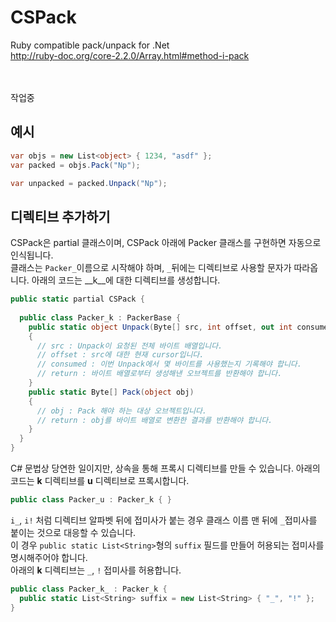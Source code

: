 CSPack
====
Ruby compatible pack/unpack for .Net
<br>
http://ruby-doc.org/core-2.2.0/Array.html#method-i-pack

<br>
<br>
작업중

예시
----
```c#
var objs = new List<object> { 1234, "asdf" };
var packed = objs.Pack("Np");

var unpacked = packed.Unpack("Np");
```

디렉티브 추가하기
----
CSPack은 partial 클래스이며, CSPack 아래에 Packer 클래스를 구현하면 자동으로 인식됩니다.<br>
클래스는 `Packer_`이름으로 시작해야 하며, `_`뒤에는 디렉티브로 사용할 문자가 따라옵니다. 아래의 코드는 __k__에 대한 디렉티브를 생성합니다.
```c#
public static partial CSPack {
  
  public class Packer_k : PackerBase {
    public static object Unpack(Byte[] src, int offset, out int consumed)
    {
      // src : Unpack이 요청된 전체 바이트 배열입니다.
      // offset : src에 대한 현재 cursor입니다.
      // consumed : 이번 Unpack에서 몇 바이트를 사용했는지 기록해야 합니다.
      // return : 바이트 배열로부터 생성해낸 오브젝트를 반환해야 합니다.
    }
    public static Byte[] Pack(object obj)
    {
      // obj : Pack 해야 하는 대상 오브젝트입니다.
      // return : obj를 바이트 배열로 변환한 결과를 반환해야 합니다.
    }
  }
}
```
C# 문법상 당연한 일이지만, 상속을 통해 프록시 디렉티브를 만들 수 있습니다. 아래의 코드는 __k__ 디렉티브를 __u__ 디렉티브로 프록시합니다.
```c#
public class Packer_u : Packer_k { }
```
`i_`, `i!` 처럼 디렉티브 알파벳 뒤에 접미사가 붙는 경우 클래스 이름 맨 뒤에 `_`접미사를 붙이는 것으로 대응할 수 있습니다.<br>
이 경우 `public static List<String>`형의 `suffix` 필드를 만들어 허용되는 접미사를 명시해주어야 합니다.<br>
아래의 __k__ 디렉티브는 `_`, `!` 접미사를 허용합니다.
```c#
public class Packer_k_ : Packer_k {
  public static List<String> suffix = new List<String> { "_", "!" };
}
```
